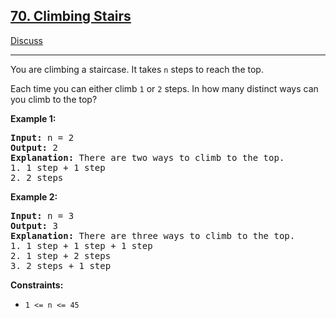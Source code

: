 ## [70. Climbing Stairs](https://leetcode.com/problems/climbing-stairs/)

[Discuss](https://leetcode.com/problems/climbing-stairs/discuss/1329446/Swift%3A-Climbing-Stairs-(%2B-Test-Cases))

<hr>

<div><p>You are climbing a staircase. It takes <code>n</code> steps to reach the top.</p>

<p>Each time you can either climb <code>1</code> or <code>2</code> steps. In how many distinct ways can you climb to the top?</p>

<p><strong>Example 1:</strong></p>

<pre><strong>Input:</strong> n = 2
<strong>Output:</strong> 2
<strong>Explanation:</strong> There are two ways to climb to the top.
1. 1 step + 1 step
2. 2 steps
</pre>

<p><strong>Example 2:</strong></p>

<pre><strong>Input:</strong> n = 3
<strong>Output:</strong> 3
<strong>Explanation:</strong> There are three ways to climb to the top.
1. 1 step + 1 step + 1 step
2. 1 step + 2 steps
3. 2 steps + 1 step
</pre>

<p><strong>Constraints:</strong></p>

<ul>
	<li><code>1 &lt;= n &lt;= 45</code></li>
</ul>
</div>